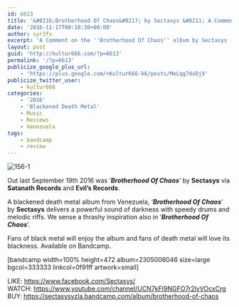 ```yaml
---
id: 6613
title: '&#8216;Brotherhood Of Chaos&#8217; by Sectasys &#8211; A Comment'
date: '2016-11-17T00:10:30+00:00'
author: syr3fx
excerpt: 'A Comment on the ''Brotherhood Of Chaos'' album by Sectasys (2016).'
layout: post
guid: 'http://kultur666.com/?p=6613'
permalink: '/?p=6613'
publicize_google_plus_url:
    - 'https://plus.google.com/+Kultur666-k6/posts/MeLqg7dxDj9'
publicize_twitter_user:
    - kultur666
categories:
    - '2016'
    - 'Blackened Death Metal'
    - Music
    - Reviews
    - Venezuela
tags:
    - bandcamp
    - review
---
```


![156-1](http://localhost:8080/wp-content/uploads/2016/11/156-1.jpg)

Out last September 19th 2016 was ‘***Brotherhood Of Chaos***‘ by **Sectasys** via **Satanath Records** and **Evil’s Records**.

A blackened death metal album from Venezuela, ‘***Brotherhood Of Chaos***‘ by **Sectasys** delivers a powerful sound of darkness with speedy drums and melodic riffs. We sense a thrashy inspiration also in ‘***Brotherhood Of Chaos***‘.

Fans of black metal will enjoy the album and fans of death metal will love its blackness. Available on Bandcamp.

\[bandcamp width=100% height=472 album=2305006046 size=large bgcol=333333 linkcol=0f91ff artwork=small\]

LIKE: <https://www.facebook.com/Sectasys/>  
WATCH: <https://www.youtube.com/channel/UCN7kFI9NGFO7r2lvVOcxCrg>  
BUY: <https://sectasysvzla.bandcamp.com/album/brotherhood-of-chaos>
